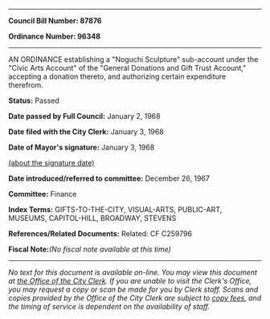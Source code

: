 

********

**Council Bill Number: 87876**
   
**Ordinance Number: 96348**
********

 AN ORDINANCE establishing a "Noguchi Sculpture" sub-account under the "Civic Arts Account" of the "General Donations and Gift Trust Account," accepting a donation thereto, and authorizing certain expenditure therefrom.

**Status:** Passed
   
**Date passed by Full Council:** January 2, 1968
   
**Date filed with the City Clerk:** January 3, 1968
   
**Date of Mayor's signature:** January 3, 1968
   
[(about the signature date)](/~public/approvaldate.htm)
   
   
   
**Date introduced/referred to committee:** December 26, 1967
   
**Committee:** Finance
   
   
**Index Terms:** GIFTS-TO-THE-CITY, VISUAL-ARTS, PUBLIC-ART, MUSEUMS, CAPITOL-HILL, BROADWAY, STEVENS

**References/Related Documents:** Related: CF C259796

**Fiscal Note:**_(No fiscal note available at this time)_
********

_No text for this document is available on-line. You may view this document at [the Office of the City Clerk](http://www.seattle.gov/leg/clerk/contactUs.htm). If you are unable to visit the Clerk's Office, you may request a copy or scan be made for you by Clerk staff. Scans and copies provided by the Office of the City Clerk are subject to [copy fees](http://clerk.seattle.gov/~public/clerkfees.htm), and the timing of service is dependent on the availability of staff._

